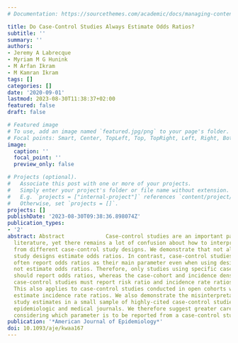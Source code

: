 ```yaml
---
# Documentation: https://sourcethemes.com/academic/docs/managing-content/

title: Do Case-Control Studies Always Estimate Odds Ratios?
subtitle: ''
summary: ''
authors:
- Jeremy A Labrecque
- Myriam M G Hunink
- M Arfan Ikram
- M Kamran Ikram
tags: []
categories: []
date: '2020-09-01'
lastmod: 2023-08-30T11:38:37+02:00
featured: false
draft: false

# Featured image
# To use, add an image named `featured.jpg/png` to your page's folder.
# Focal points: Smart, Center, TopLeft, Top, TopRight, Left, Right, BottomLeft, Bottom, BottomRight.
image:
  caption: ''
  focal_point: ''
  preview_only: false

# Projects (optional).
#   Associate this post with one or more of your projects.
#   Simply enter your project's folder or file name without extension.
#   E.g. `projects = ["internal-project"]` references `content/project/deep-learning/index.md`.
#   Otherwise, set `projects = []`.
projects: []
publishDate: '2023-08-30T09:38:36.898074Z'
publication_types:
- '2'
abstract: Abstract             Case-control studies are an important part of the epidemiologic
  literature, yet there remains a lot of confusion about how to interpret estimates
  from different case-control study designs. We demonstrate that not all case-control
  study designs estimate odds ratios. In contrast, case-control studies in the literature
  often report odds ratios as their main parameter even when using designs that do
  not estimate odds ratios. Therefore, only studies using specific case-control designs
  should report odds ratios, whereas the case-cohort and incidence density sampled
  case-control studies must report risk ratio and incidence rate ratios, respectively.
  This also applies to case-control studies conducted in open cohorts which often
  estimate incidence rate ratios. We also demonstrate the misinterpretation of case-control
  study estimates in a small sample of highly-cited case-control studies in general
  epidemiologic and medical journals. We therefore suggest greater care be taken when
  considering which parameter is to be reported from a case-control study.
publication: '*American Journal of Epidemiology*'
doi: 10.1093/aje/kwaa167
---
```

